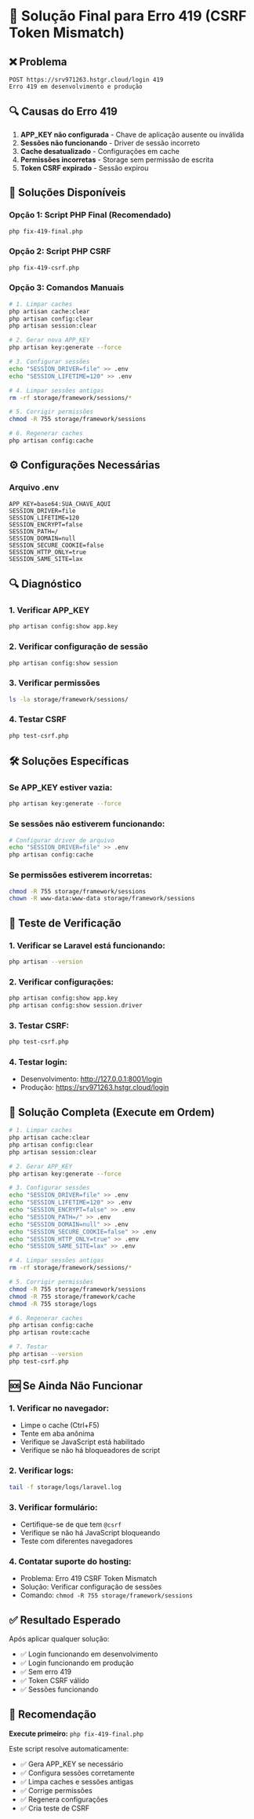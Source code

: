 # 🔧 Solução Final para Erro 419 (CSRF Token Mismatch)

## ❌ Problema
```
POST https://srv971263.hstgr.cloud/login 419
Erro 419 em desenvolvimento e produção
```

## 🔍 Causas do Erro 419

1. **APP_KEY não configurada** - Chave de aplicação ausente ou inválida
2. **Sessões não funcionando** - Driver de sessão incorreto
3. **Cache desatualizado** - Configurações em cache
4. **Permissões incorretas** - Storage sem permissão de escrita
5. **Token CSRF expirado** - Sessão expirou

## 🚀 Soluções Disponíveis

### Opção 1: Script PHP Final (Recomendado)
```bash
php fix-419-final.php
```

### Opção 2: Script PHP CSRF
```bash
php fix-419-csrf.php
```

### Opção 3: Comandos Manuais
```bash
# 1. Limpar caches
php artisan cache:clear
php artisan config:clear
php artisan session:clear

# 2. Gerar nova APP_KEY
php artisan key:generate --force

# 3. Configurar sessões
echo "SESSION_DRIVER=file" >> .env
echo "SESSION_LIFETIME=120" >> .env

# 4. Limpar sessões antigas
rm -rf storage/framework/sessions/*

# 5. Corrigir permissões
chmod -R 755 storage/framework/sessions

# 6. Regenerar caches
php artisan config:cache
```

## ⚙️ Configurações Necessárias

### Arquivo .env
```env
APP_KEY=base64:SUA_CHAVE_AQUI
SESSION_DRIVER=file
SESSION_LIFETIME=120
SESSION_ENCRYPT=false
SESSION_PATH=/
SESSION_DOMAIN=null
SESSION_SECURE_COOKIE=false
SESSION_HTTP_ONLY=true
SESSION_SAME_SITE=lax
```

## 🔍 Diagnóstico

### 1. Verificar APP_KEY
```bash
php artisan config:show app.key
```

### 2. Verificar configuração de sessão
```bash
php artisan config:show session
```

### 3. Verificar permissões
```bash
ls -la storage/framework/sessions/
```

### 4. Testar CSRF
```bash
php test-csrf.php
```

## 🛠️ Soluções Específicas

### Se APP_KEY estiver vazia:
```bash
php artisan key:generate --force
```

### Se sessões não estiverem funcionando:
```bash
# Configurar driver de arquivo
echo "SESSION_DRIVER=file" >> .env
php artisan config:cache
```

### Se permissões estiverem incorretas:
```bash
chmod -R 755 storage/framework/sessions
chown -R www-data:www-data storage/framework/sessions
```

## 🧪 Teste de Verificação

### 1. Verificar se Laravel está funcionando:
```bash
php artisan --version
```

### 2. Verificar configurações:
```bash
php artisan config:show app.key
php artisan config:show session.driver
```

### 3. Testar CSRF:
```bash
php test-csrf.php
```

### 4. Testar login:
- Desenvolvimento: http://127.0.0.1:8001/login
- Produção: https://srv971263.hstgr.cloud/login

## 🔄 Solução Completa (Execute em Ordem)

```bash
# 1. Limpar caches
php artisan cache:clear
php artisan config:clear
php artisan session:clear

# 2. Gerar APP_KEY
php artisan key:generate --force

# 3. Configurar sessões
echo "SESSION_DRIVER=file" >> .env
echo "SESSION_LIFETIME=120" >> .env
echo "SESSION_ENCRYPT=false" >> .env
echo "SESSION_PATH=/" >> .env
echo "SESSION_DOMAIN=null" >> .env
echo "SESSION_SECURE_COOKIE=false" >> .env
echo "SESSION_HTTP_ONLY=true" >> .env
echo "SESSION_SAME_SITE=lax" >> .env

# 4. Limpar sessões antigas
rm -rf storage/framework/sessions/*

# 5. Corrigir permissões
chmod -R 755 storage/framework/sessions
chmod -R 755 storage/framework/cache
chmod -R 755 storage/logs

# 6. Regenerar caches
php artisan config:cache
php artisan route:cache

# 7. Testar
php artisan --version
php test-csrf.php
```

## 🆘 Se Ainda Não Funcionar

### 1. Verificar no navegador:
- Limpe o cache (Ctrl+F5)
- Tente em aba anônima
- Verifique se JavaScript está habilitado
- Verifique se não há bloqueadores de script

### 2. Verificar logs:
```bash
tail -f storage/logs/laravel.log
```

### 3. Verificar formulário:
- Certifique-se de que tem `@csrf`
- Verifique se não há JavaScript bloqueando
- Teste com diferentes navegadores

### 4. Contatar suporte do hosting:
- Problema: Erro 419 CSRF Token Mismatch
- Solução: Verificar configuração de sessões
- Comando: `chmod -R 755 storage/framework/sessions`

## ✅ Resultado Esperado

Após aplicar qualquer solução:
- ✅ Login funcionando em desenvolvimento
- ✅ Login funcionando em produção
- ✅ Sem erro 419
- ✅ Token CSRF válido
- ✅ Sessões funcionando

## 🎯 Recomendação

**Execute primeiro:** `php fix-419-final.php`

Este script resolve automaticamente:
- ✅ Gera APP_KEY se necessário
- ✅ Configura sessões corretamente
- ✅ Limpa caches e sessões antigas
- ✅ Corrige permissões
- ✅ Regenera configurações
- ✅ Cria teste de CSRF
